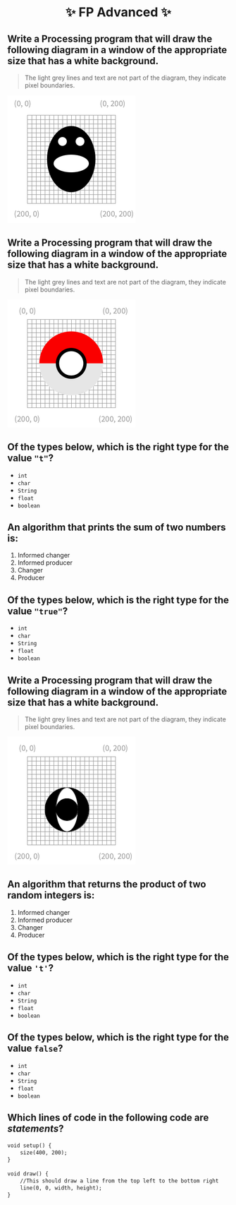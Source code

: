 <h1 align="center"> ✨ FP Advanced ✨ </h1>

## Write a Processing program that will draw the following diagram in a window of the appropriate size that has a white background.  
> The light grey lines and text are not part of the diagram, they indicate pixel boundaries.

<img src="./assets/FP Advanced/emojiSketch.png" alt="emojiSketch.png" />

## Write a Processing program that will draw the following diagram in a window of the appropriate size that has a white background.  
> The light grey lines and text are not part of the diagram, they indicate pixel boundaries.

<img src="./assets/FP Advanced/pokeball.png" alt="pokeball.png" />

## Of the types below, which is the right type for the value `"t"`?

- `int`
- `char`
- `String`
- `float`
- `boolean`

## An algorithm that prints the sum of two numbers is:

1. Informed changer
2. Informed producer
3. Changer
4. Producer

## Of the types below, which is the right type for the value `"true"`?

- `int`
- `char`
- `String`
- `float`
- `boolean`

## Write a Processing program that will draw the following diagram in a window of the appropriate size that has a white background.  
> The light grey lines and text are not part of the diagram, they indicate pixel boundaries.

<img src="./assets/FP Advanced/eye.png" alt="eye.png" />

## An algorithm that returns the product of two random integers is:

1. Informed changer
2. Informed producer
3. Changer
4. Producer

## Of the types below, which is the right type for the value `'t'`?

- `int`
- `char`
- `String`
- `float`
- `boolean`

## Of the types below, which is the right type for the value `false`?

- `int`
- `char`
- `String`
- `float`
- `boolean`

## Which lines of code in the following code are *statements*?

```processing
void setup() {
	size(400, 200);
}

void draw() {
	//This should draw a line from the top left to the bottom right
	line(0, 0, width, height);
}
```
